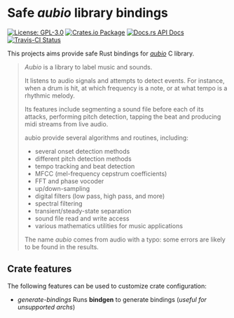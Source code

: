 # Safe _aubio_ library bindings

[![License: GPL-3.0](https://img.shields.io/badge/License-GPL--3.0-brightgreen.svg)](https://opensource.org/licenses/GPL-3.0)
[![Crates.io Package](https://img.shields.io/crates/v/aubio-rs.svg?style=popout)](https://crates.io/crates/aubio-rs)
[![Docs.rs API Docs](https://docs.rs/aubio-rs/badge.svg)](https://docs.rs/aubio-rs)
[![Travis-CI Status](https://travis-ci.com/katyo/aubio-rs.svg?branch=master)](https://travis-ci.com/katyo/aubio-rs)

This projects aims provide safe Rust bindings for [_aubio_](//github.com/aubio/aubio) C library.

> _Aubio_ is a library to label music and sounds.
>
> It listens to audio signals and attempts to detect events.
> For instance, when a drum is hit, at which frequency is a note,
> or at what tempo is a rhythmic melody.
>
> Its features include segmenting a sound file before each of its attacks,
> performing pitch detection, tapping the beat and producing midi streams
> from live audio.
>
> aubio provide several algorithms and routines, including:
>
> * several onset detection methods
> * different pitch detection methods
> * tempo tracking and beat detection
> * MFCC (mel-frequency cepstrum coefficients)
> * FFT and phase vocoder
> * up/down-sampling
> * digital filters (low pass, high pass, and more)
> * spectral filtering
> * transient/steady-state separation
> * sound file read and write access
> * various mathematics utilities for music applications
>
> The name _aubio_ comes from audio with a typo: some errors are likely
> to be found in the results.

## Crate features

The following features can be used to customize crate configuration:

- _generate-bindings_ Runs __bindgen__ to generate bindings (_useful for unsupported archs_)
